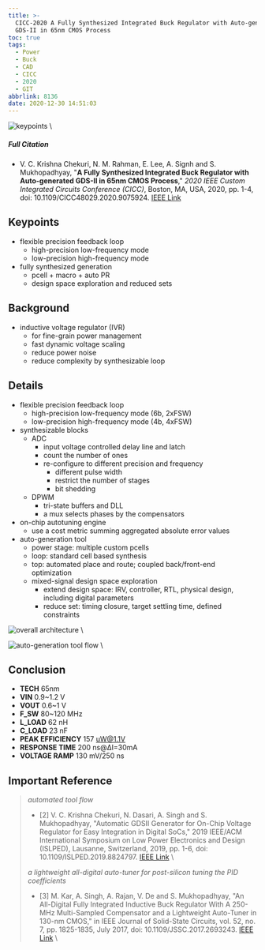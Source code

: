 ```yaml
---
title: >-
  CICC-2020 A Fully Synthesized Integrated Buck Regulator with Auto-generated
  GDS-II in 65nm CMOS Process
toc: true
tags:
  - Power
  - Buck
  - CAD
  - CICC
  - 2020
  - GIT
abbrlink: 8136
date: 2020-12-30 14:51:03
---
```


![keypoints](https://api2.mubu.com/v3/document_image/a5c28186-cd14-4888-832b-cca1ce5aa14f-216525.jpg) \

##### Full Citation

  - V. C. Krishna Chekuri, N. M. Rahman, E. Lee, A. Signh and S. Mukhopadhyay, "**A Fully Synthesized Integrated Buck Regulator with Auto-generated GDS-II in 65nm CMOS Process**," *2020 IEEE Custom Integrated Circuits Conference (CICC)*, Boston, MA, USA, 2020, pp. 1-4, doi: 10.1109/CICC48029.2020.9075924.
[IEEE Link](https://ieeexplore.ieee.org/document/9075924)

## Keypoints

  - flexible precision feedback loop
    - high-precision low-frequency mode
    - low-precision high-frequency mode
  - fully synthesized generation
    - pcell + macro + auto PR
    - design space exploration and reduced sets

## Background

  - inductive voltage regulator (IVR)
    - for fine-grain power management
    - fast dynamic voltage scaling
    - reduce power noise
    - reduce complexity by synthesizable loop

## Details

  - flexible precision feedback loop
    - high-precision low-frequency mode (6b, 2xFSW)
    - low-precision high-frequency mode (4b, 4xFSW)
  - synthesizable blocks
    - ADC
      - input voltage controlled delay line and latch
      - count the number of ones
      - re-configure to different precision and frequency
        - different pulse width
        - restrict the number of stages
        - bit shedding
    - DPWM
      - tri-state buffers and DLL
      - a mux selects phases by the compensators
  - on-chip autotuning engine
    - use a cost metric summing aggregated absolute error values
  - auto-generation tool
    - power stage: multiple custom pcells
    - loop: standard cell based synthesis
    - top: automated place and route; coupled back/front-end optimization
    - mixed-signal design space exploration
      - extend design space: IRV, controller, RTL, physical design, including digital parameters
      - reduce set: timing closure, target settling time, defined constraints

![overall architecture](https://api2.mubu.com/v3/document_image/aa791a4e-ead0-4fa4-bc46-bbf6640dc355-216525.jpg) \

![auto-generation tool flow](https://api2.mubu.com/v3/document_image/e8dbeea1-ac6f-4669-9e8c-429b9e6625c2-216525.jpg) \

## Conclusion

  - **TECH** 65nm
  - **VIN** 0.9~1.2 V
  - **VOUT** 0.6~1 V
  - **F_SW** 80~120 MHz
  - **L_LOAD** 62 nH
  - **C_LOAD** 23 nF
  - **PEAK EFFICIENCY** 157 uW@1.1V
  - **RESPONSE TIME** 200 ns@ΔI=30mA
  - **VOLTAGE RAMP** 130 mV/250 ns

## Important Reference
>*automated tool flow* 
> 
> - [2] V. C. Krishna Chekuri, N. Dasari, A. Singh and S. Mukhopadhyay, "Automatic GDSII Generator for On-Chip Voltage Regulator for Easy Integration in Digital SoCs," 2019 IEEE/ACM International Symposium on Low Power Electronics and Design (ISLPED), Lausanne, Switzerland, 2019, pp. 1-6, doi: 10.1109/ISLPED.2019.8824797.  [IEEE Link](https://ieeexplore.ieee.org/document/8824797) \
> 
>*a lightweight all-digital auto-tuner for post-silicon tuning the PID coefficients*
> 
>- [3] M. Kar, A. Singh, A. Rajan, V. De and S. Mukhopadhyay, "An All-Digital Fully Integrated Inductive Buck Regulator With A 250-MHz Multi-Sampled Compensator and a Lightweight Auto-Tuner in 130-nm CMOS," in IEEE Journal of Solid-State Circuits, vol. 52, no. 7, pp. 1825-1835, July 2017, doi: 10.1109/JSSC.2017.2693243. [IEEE Link](https://ieeexplore.ieee.org/document/7947104) \
> 